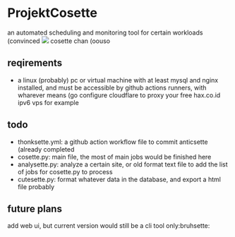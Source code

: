 # ProjektCosette
an automated scheduling and monitoring tool for certain workloads (convinced
![](https://cdn.discordapp.com/attachments/811669100849922108/951728255193468988/nUcqTRqMalYCloiZlLejkHBNGsHUUX-m-YC42VCpU-k.png)
cosette chan (oouso

## reqirements
- a linux (probably) pc or virtual machine with at least mysql and nginx installed, and must be accessible by github actions runners, with wharever means (go configure cloudflare to proxy your free hax.co.id ipv6 vps for example

## todo
- thonksette.yml: a github action workflow file to commit anticsette (already completed
- cosette.py: main file, the most of main jobs would be finished here
- analysette.py: analyze a certain site, or old format text file to add the list of jobs for cosette.py to process
- cutesette.py: format whatever data in the database, and export a html file probably

## future plans

add web ui, but current version would still be a cli tool only:bruhsette:
